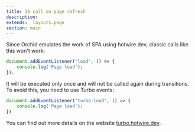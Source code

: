 ```yaml
---
title: JS call on page refresh
description:
extends: _layouts.page
section: main
---
```



Since Orchid emulates the work of SPA using hotwire.dev, classic calls like this won't work:

```js
document.addEventListener("load", () => {
    console.log('Page load');
});
```

It will be executed only once and will not be called again during transitions. To avoid this, you need to use Turbo events:

```js
document.addEventListener("turbo:load", () => {
    console.log('Page load');
})
```

You can find out more details on the website [turbo.hotwire.dev](https://turbo.hotwire.dev).
